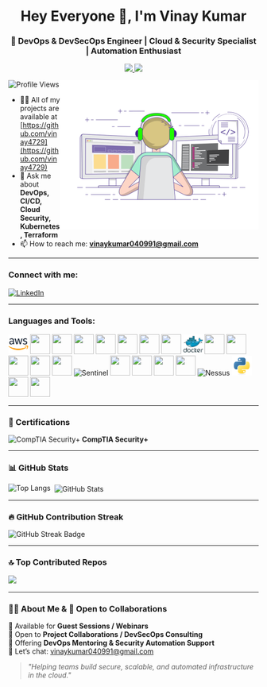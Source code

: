 <h1 align="center">Hey Everyone 👋, I'm Vinay Kumar</h1>

<h3 align="center">🚀 DevOps & DevSecOps Engineer | Cloud & Security Specialist | Automation Enthusiast</h3>

<p align="center">
  <a href="https://github.com/vinay4729">
    <img src="https://img.shields.io/github/followers/vinay4729?label=Follow&style=social" />
  </a>
  <a href="https://www.linkedin.com/in/vinay-kumar-n-19a60b279">
    <img src="https://img.shields.io/badge/LinkedIn-Vinay%20Kumar-blue?logo=linkedin&style=flat-square" />
  </a>
</p>

<img align="right" alt="Coding" width="400" src="https://raw.githubusercontent.com/devSouvik/devSouvik/master/gif3.gif">

<p align="left">
  <img src="https://komarev.com/ghpvc/?username=vinay4729&label=Profile%20views&color=0e75b6&style=flat" alt="Profile Views" />
</p>

- 👨‍💻 All of my projects are available at [https://github.com/vinay4729](https://github.com/vinay4729)  
- 💬 Ask me about **DevOps, CI/CD, Cloud Security, Kubernetes, Terraform**  
- 📫 How to reach me: **vinaykumar040991@gmail.com**

---

<h3 align="left">Connect with me:</h3>
<p align="left">
  <a href="https://www.linkedin.com/in/vinay-kumar-nimmakayala" target="blank">
    <img align="center" src="https://raw.githubusercontent.com/rahuldkjain/github-profile-readme-generator/master/src/images/icons/Social/linked-in-alt.svg" alt="LinkedIn" height="30" width="40" />
  </a>
</p>

---

<h3 align="left">Languages and Tools:</h3>
<p align="left">
  <!-- Cloud Platforms -->
  <img src="https://raw.githubusercontent.com/devicons/devicon/master/icons/amazonwebservices/amazonwebservices-original-wordmark.svg" width="40" height="40"/>
  <img src="https://www.vectorlogo.zone/logos/microsoft_azure/microsoft_azure-icon.svg" width="40" height="40"/>
  <img src="https://www.vectorlogo.zone/logos/cloud-google/cloud-google-icon.svg" width="40" height="40"/>

  <!-- CI/CD & DevOps -->
  <img src="https://www.vectorlogo.zone/logos/jenkins/jenkins-icon.svg" width="40" height="40"/>
  <img src="https://www.vectorlogo.zone/logos/github/github-icon.svg" width="40" height="40"/>
  <img src="https://www.vectorlogo.zone/logos/terraformio/terraformio-icon.svg" width="40" height="40"/>
  <img src="https://www.vectorlogo.zone/logos/ansible/ansible-icon.svg" width="40" height="40"/>
  <img src="https://www.vectorlogo.zone/logos/argoprojio/argoprojio-icon.svg" width="40" height="40"/>

  <!-- Containerization & Orchestration -->
  <img src="https://raw.githubusercontent.com/devicons/devicon/master/icons/docker/docker-original-wordmark.svg" width="40" height="40"/>
  <img src="https://www.vectorlogo.zone/logos/kubernetes/kubernetes-icon.svg" width="40" height="40"/>
  <img src="https://www.vectorlogo.zone/logos/helmsh/helmsh-icon.svg" width="40" height="40"/>

  <!-- Monitoring & Logging -->
  <img src="https://www.vectorlogo.zone/logos/prometheusio/prometheusio-icon.svg" width="40" height="40"/>
  <img src="https://www.vectorlogo.zone/logos/grafana/grafana-icon.svg" width="40" height="40"/>
  <img src="https://www.vectorlogo.zone/logos/splunk/splunk-icon.svg" width="40" height="40"/>
  <img src="https://seeklogo.com/images/M/microsoft-sentinel-logo-378DEB3D4E-seeklogo.com.png" width="40" height="40" alt="Sentinel"/>

  <!-- Security & DevSecOps -->
  <img src="https://www.vectorlogo.zone/logos/owasp/owasp-icon.svg" width="40" height="40"/>
  <img src="https://www.vectorlogo.zone/logos/zaproxy/zaproxy-icon.svg" width="40" height="40"/>
  <img src="https://www.vectorlogo.zone/logos/sonarqube/sonarqube-icon.svg" width="40" height="40"/>
  <img src="https://www.vectorlogo.zone/logos/qualys/qualys-icon.svg" width="40" height="40"/>
  <img src="https://upload.wikimedia.org/wikipedia/commons/3/3b/Tenable_logo.png" width="40" height="40" alt="Nessus"/>

  <!-- Languages & Scripting -->
  <img src="https://raw.githubusercontent.com/devicons/devicon/master/icons/python/python-original.svg" width="40" height="40"/>
  <img src="https://www.vectorlogo.zone/logos/powershell/powershell-icon.svg" width="40" height="40"/>
  <img src="https://www.vectorlogo.zone/logos/gnu_bash/gnu_bash-icon.svg" width="40" height="40"/>
</p>

---

### 📜 Certifications

<p align="left">
  <img src="https://images.credly.com/images/633f6dc7-cb52-4c46-88a4-6346b6b37e33/CompTIA_Security_2Bce.png" alt="CompTIA Security+" width="50" />
  <strong>CompTIA Security+</strong>
</p>

---

### 📊 GitHub Stats

<p>
  <img align="left" src="https://github-readme-stats.vercel.app/api/top-langs?username=vinay4729&show_icons=true&locale=en&layout=compact&theme=vue&hide_border=true" alt="Top Langs" />
</p>

<p>&nbsp;
  <img align="center" src="https://github-readme-stats.vercel.app/api?username=vinay4729&show_icons=true&locale=en&theme=vue&hide_border=true" alt="GitHub Stats" />
</p>

---

### 🔥 GitHub Contribution Streak

![GitHub Streak Badge](https://img.shields.io/badge/GitHub%20Streak-Active-brightgreen?logo=github&style=for-the-badge)

---

### 🔝 Top Contributed Repos

![](https://github-contributor-stats.vercel.app/api?username=vinay4729&limit=5&theme=flat&combine_all_yearly_contributions=true)

---

### 👨‍💼 About Me & 🤝 Open to Collaborations

🎤 Available for **Guest Sessions / Webinars**  
🤝 Open to **Project Collaborations / DevSecOps Consulting**  
💼 Offering **DevOps Mentoring & Security Automation Support**  
📧 Let’s chat: [vinaykumar040991@gmail.com](mailto:vinaykumar040991@gmail.com)

> *"Helping teams build secure, scalable, and automated infrastructure in the cloud."*



